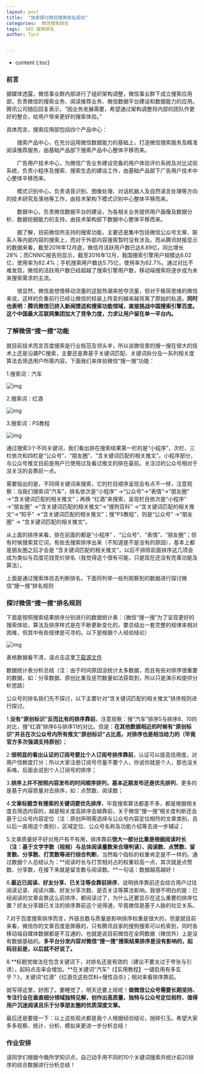 ```yaml
---
layout: post
title:  "独家探讨微信搜索排名规则"
categories:  微信搜索排名
tags:  SEO 搜索排名
author: Tycn


---
```


* content
{:toc}
### 前言

据媒体透露，微信事业群内部进行了组织架构调整，微信事业群下成立搜索应用部，负责微信的搜索业务、阅读推荐业务、微信数据平台建设和数据能力的应用。腾讯公司随后回复表示，“因业务发展需要，希望通过架构调整将内部的团队作更好的整合，给用户带来更好的搜索体验。”

具体而言，搜索应用部包括四个产品中心：

　　搜索产品中心，在充分运用微信数据能力的基础上，打造微信搜索服务及精准阅读推荐服务，由基础产品部下搜索产品中心整体平移而来。

　　广告用户技术中心，为微信广告业务建设完备的用户体验评价系统及对比试验系统，负责小程序及搜索、搜索生态的建设工作，由基础产品部下广告用户技术中心整体平移而来。



　　模式识别中心，负责语音识别、图像处理、对话机器人及自然语言处理等方向的技术研究及落地等工作，由技术架构下模式识别中心整体平移而来。

　　数据中心，负责微信数据平台的建设，为各相关业务提供用户画像及数据分析、数据挖掘能力的支持，由技术架构部下数据中心整体平移而来。

　　据了解，目前微信所支持的搜索功能，主要还是集中包括微信公众号文章、联系人等内部内容的搜索上，而对于外部内容搜索暂时没有涉及。而从腾讯财报显示的数据来看，截至2016年12月底，微信月活跃用户数已达8.89亿，同比增长28%；而CNNIC报告则显示，截至2016年12月，我国搜索引擎用户规模达6.02亿，使用率为82.4%；手机搜索用户数达5.75亿，使用率为82.7%。通过对比不难发现，微信的活跃用户数已经超越了搜索引擎用户数，移动端搜索将逐步成为未来搜索需求的主流。

　　很显然，微信是想借移动流量的这股热潮来抢夺流量，但对于极简思维的微信来说，这样的负重前行已经让微信的轻装上阵变的越来越背离了原始的轨道。**同时也表明：腾讯微信已挤入新闻馈送和搜索功能领域，直接挑战中国搜索引擎百度。这个中国最大互联网集团加大了竞争力度，力求让用户留在单一平台内。**

### 了解微信“搜一搜”功能

就目前技术而言百度搜索是行业规范及领头羊，所以说微信里的搜一搜在很大的技术上还是沿袭PC搜索，主要还是靠基于关键词匹配、关键词拆分及一系列相关度算法去筛选用户所需内容。下面我们来体验微信“搜一搜”功能：

1.搜索词：汽车



![img](http://www.51rgb.com/imgs/qiche.png)



2.搜索词：红酒



![img](http://www.51rgb.com/imgs/hongjiu.png)



3.搜索词：PS教程



![img](http://www.51rgb.com/imgs/ps.png)



通过搜索3个不同关键词，我们看出排在搜索结果第一栏的是“小程序”，次栏、三栏依次和四栏是“公众号”、“朋友圈”、“含关键词匹配的相关推文”。小程序部分，与公众号推文目前是用户已使用过及看过推文的排在最前。关注过的公众号相对于没关注的会靠前一点。

需要指出的是，不同得关键词来搜索，它的栏目顺序呈现会有点不一样，注意观察：当我们搜索词“汽车”，排名依次是“小程序” →“公众号”→“表情”→“朋友圈”  →“含关键词匹配的相关推文”；再换 “红酒”来搜索，呈现栏目依次是“小程序” →“朋友圈”  →“含关键词匹配的相关推文”→“搜狗百科” →“含关键词匹配的相关推文”→“知乎” →“含关键词匹配的相关推文”；搜“PS教程”，则是“公众号” →“朋友圈” → “含关键词匹配的相关推文”。

从上面的排序来看，排在前面的都是“小程序” 、“公众号”、“表情”、“朋友圈”；但有时候搜索其它词，有些去搜索排序出来（不知道是不是没有的原因），基本上都是朋友圈之后才会是 “含关键词匹配的相关推文”，以后不排除前面排序这几项会成为类似与百度花钱竞价排名（我觉得这个很有可能，只是现在还没有完善功能及算法）。

上面是通过搜索体验去判断排名，下面将列举一些列观察到的数据进行探讨微信“搜一搜”排名规则

### 探讨微信“搜一搜”排名规则

 下面是按照搜索结果排序分别进行的数据统计表：（微信“搜一搜”为了呈现更好的搜索体验，算法及排序样式是在不断更新变化的，要总结出一套完整的规律来相对困难，但其中有些规律是可寻的。以下是根据个人经验结论）

![img](http://www.51rgb.com/imgs/b.png)

表格数据看不清，请点击这里[下载源文件](http://www.51rgb.com/imgs/tongjibiao.xlsx)

数据统计表分析总结（注：由于时间原因没统计太多数据，而且有些对排序很重要的数据，如：分享数据、原创比重及惩罚数量如法获取到，所以只是演示和提供分析思路）

公众号的排名我们先不探讨，以下主要针对“含关键词匹配的相关推文”排序规则进行探讨。

1.**没有“原创标识”反而比有的排序靠前**，注意观察：搜“汽车”排序5与排序8、10的对比，搜“红酒”排序6与排序11的对比。但是：**在其他数据相近的时候有“原创标识”并且在次公众号内所有推文“原创标识”占比高，对排序也是相当给力的（毕竟官方多次强调支持原创）**；

2.**很明显的看出认证的订阅号要比个人订阅号排序靠前**，认证可以提高信用度，对用户信赖度打分；所以大家注册订阅号尽量不要个人，你说你就是个人，那也没关系咯，后面会说到个人订阅号的排序；

3.**排序上并不按照内容发布的时间顺序排列，基本近期发布还是优先排列**，更多的是基于内容质量对去排序，如：点赞数、阅读数；

4.**文章标题含有搜索的关键词要优先排序**，毕竟搜索算法都差不多，都是根据相关度去筛选内容的，越是相关度高排序会越靠前，关于微信“搜一搜”相关度判断还会基于公众号内容定位（注：原创声明需选择与公众号内容定位相符的文章类别，且以后一直用这个类别）、区域定位、公众号名称及功能介绍等去进一步辅证；

5.文章质量好不好对用户有不有用，排序靠前**很大一部分比重是根据阅读时长（注：基于文字字数（视频）与总体阅读量数来合理判读）、阅读数、点赞数、留言数、分享数、打赏数等进行综合判断**，当然每个指标的权重肯定是不一样的。通过数据个人总结认为：**阅读时长与打赏相对占的权重较高一点，其次就是点赞数、分享数，在接下来就是留言数与阅读数。**一句话：数据越高越好！

6.**最近已阅读、好友分享、已关注等会靠前排序**，说明排序靠前还会综合用户过往阅读记录、阅读兴趣、好友分享次数、是否关注等算法影响。我很不明白的是：已经阅读的文章会靠这么前排序，都阅读过了，为什么还要显示在这么重要的排序位置？好友分享跟已关注的排序靠前这个说得通，毕竟微信是基于人脉的社交关系。

7.对于百度搜索排序而言，外链总数与质量是影响排序权重是很大的，但是就目前来看，微信你的文章百度是屏蔽的，只有腾讯自家的搜狗搜索可以检索到，同时各移动端自媒体数据都是不互通的，也就是说目前微信在全网数据（微信外）上是没有数据基础的。**多平台分发内容对微信“搜一搜”搜索结果排序是没有影响的，起码目前是，以后就不好说了。**

8.**标题党做法在包含关键词下，对排名还是有效的（建议不要太过于夸张与引诱），起码点击率会增加。**在关键词“汽车”《【实用教程】一键启用有多玄乎？》，关键词“红酒”《红酒兑这些饮料=慢性自杀》；相对来看排序靠前。

就写得这里，好困了。要睡觉了，明天还要上班呢！**做微信公众号需要长期坚持、专注行业在垂直细分领域独特见解，创作出高质量、独特与公众号定位相符、值得用户沉迷阅读且乐于分享朋友圈的优质深度文章。**

最后还是要提一下：以上这些观点都是我个人根据经验结论，抛砖引玉。希望大家多多观察、统计、分析、模拟来更进一步分析总结！



### 作业安排

请同学们根据今晚所学知识点，自己动手用不同的10个关键词搜索并统计前20排序的综合数据进行分析总结！



